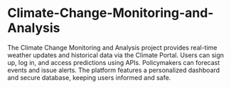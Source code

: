 # Climate-Change-Monitoring-and-Analysis
The Climate Change Monitoring and Analysis project provides real-time weather updates and historical data via the Climate Portal. Users can sign up, log in, and access predictions using APIs. Policymakers can forecast events and issue alerts. The platform features a personalized dashboard and secure database, keeping users informed and safe.
